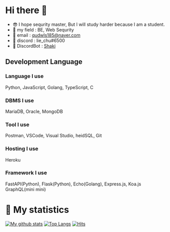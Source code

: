# Hi there 👋

- :sunglasses: I hope sequrity master, But I will study harder because I am a student.
- :field_hockey: my field : BE, Web Sequrity
- :email: email : qudwls185@naver.com
- :minidisc: discord : lie_chu#6500
- :robot: DiscordBot : [Shaki](https://discord.com/api/oauth2/authorize?client_id=700605291196186634&permissions=8&redirect_uri=https%3A%2F%2Fdiscord.com%2Fapi%2Foauth2%2Fauthorize%3Fclient_id%3D700605291196186634%26permissions%3D8%26redirect_uri%3Dhttps%253A%252F%252Fdiscord.com%252Fapi%252Foauth2%252Fauthorize%253Fclient_id%253D700605&scope=bot)

## Development Language

### Language I use
Python, JavaScript, Golang, TypeScript, C

### DBMS I use
MariaDB, Oracle, MongoDB

### Tool I use
Postman, VSCode, Visual Studio, heidSQL, Git

### Hosting I use
Heroku

### Framework I use
FastAPI(Python), Flask(Python), Echo(Golang), Express.js, Koa.js
GraphQL(mini mini)

# 🎁 My statistics
[![My github stats](https://github-readme-stats.vercel.app/api?username=sunrabbit123&show_icons=true&hide_border=true&count_private=true)](https://github.com/sunrabbit123)
[![Top Langs](https://github-readme-stats.vercel.app/api/top-langs/?username=sunrabbit123&hide_langs_below=0.5)](https://github.com/sunrabbit123)
[![Hits](https://hits.seeyoufarm.com/api/count/incr/badge.svg?url=https%3A%2F%2Fgithub.com%2Fsunrabibt123&count_bg=%2379C83D&title_bg=%23555555&icon=&icon_color=%23E7E7E7&title=hits&edge_flat=false)](https://hits.seeyoufarm.com)
